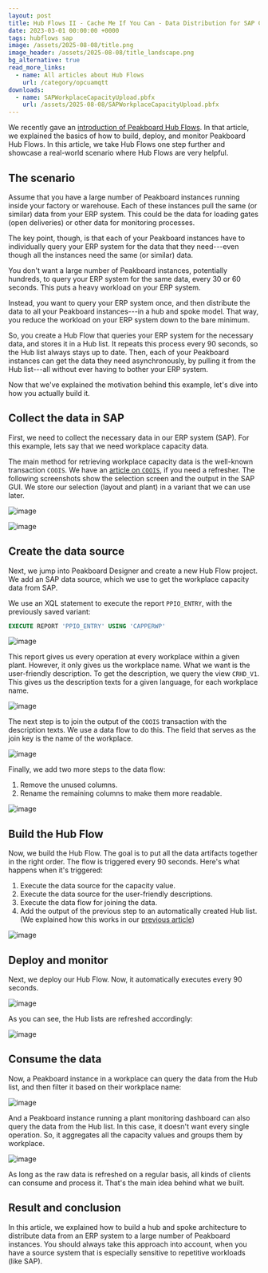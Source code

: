 ```yaml
---
layout: post
title: Hub Flows II - Cache Me If You Can - Data Distribution for SAP Capacity Data
date: 2023-03-01 00:00:00 +0000
tags: hubflows sap
image: /assets/2025-08-08/title.png
image_header: /assets/2025-08-08/title_landscape.png
bg_alternative: true
read_more_links:
  - name: All articles about Hub Flows
    url: /category/opcuamqtt
downloads:
  - name: SAPWorkplaceCapacityUpload.pbfx
    url: /assets/2025-08-08/SAPWorkplaceCapacityUpload.pbfx
---
```

We recently gave an [introduction of Peakboard Hub Flows](/Hub-FLows-I-Getting-started-and-learn-how-to-historize-MQTT-messages.html). In that article, we explained the basics of how to build, deploy, and monitor Peakboard Hub Flows. In this article, we take Hub Flows one step further and showcase a real-world scenario where Hub Flows are very helpful.

## The scenario

Assume that you have a large number of Peakboard instances running inside your factory or warehouse. Each of these instances pull the same (or similar) data from your ERP system. This could be the data for loading gates (open deliveries) or other data for monitoring processes.

The key point, though, is that each of your Peakboard instances have to individually query your ERP system for the data that they need---even though all the instances need the same (or similar) data.

You don't want a large number of Peakboard instances, potentially hundreds, to query your ERP system for the same data, every 30 or 60 seconds. This puts a heavy workload on your ERP system.

Instead, you want to query your ERP system once, and then distribute the data to all your Peakboard instances---in a hub and spoke model. That way, you reduce the workload on your ERP system down to the bare minimum.

So, you create a Hub Flow that queries your ERP system for the necessary data, and stores it in a Hub list. It repeats this process every 90 seconds, so the Hub list always stays up to date. Then, each of your Peakboard instances can get the data they need asynchronously, by pulling it from the Hub list---all without ever having to bother your ERP system.

Now that we've explained the motivation behind this example, let's dive into how you actually build it.

## Collect the data in SAP

First, we need to collect the necessary data in our ERP system (SAP). For this example, lets say that we need workplace capacity data.

The main method for retrieving workplace capacity data is the well-known transaction `COOIS`. We have an [article on `COOIS`](/Dismantle-SAP-Production-How-to-get-the-next-work-orders-of-a-workplace-by-using-COOIS-transaction-in-Peakboard.html), if you need a refresher. The following screenshots show the selection screen and the output in the SAP GUI. We store our selection (layout and plant) in a variant that we can use later.

![image](/assets/2025-08-08/010.png)

![image](/assets/2025-08-08/020.png)

## Create the data source

Next, we jump into Peakboard Designer and create a new Hub Flow project. We add an SAP data source, which we use to get the workplace capacity data from SAP.

We use an XQL statement to execute the report `PPIO_ENTRY`, with the previously saved variant:
```sql
EXECUTE REPORT 'PPIO_ENTRY' USING 'CAPPERWP'
```

![image](/assets/2025-08-08/030.png)

This report gives us every operation at every workplace within a given plant. However, it only gives us the workplace name. What we want is the user-friendly description. To get the description, we query the view `CRHD_V1`. This gives us the description texts for a given language, for each workplace name.

![image](/assets/2025-08-08/040.png)

The next step is to join the output of the `COOIS` transaction with the description texts. We use a data flow to do this. The field that serves as the join key is the name of the workplace.

![image](/assets/2025-08-08/050.png)

Finally, we add two more steps to the data flow:
1. Remove the unused columns.
2. Rename the remaining columns to make them more readable.

![image](/assets/2025-08-08/060.png)

## Build the Hub Flow

Now, we build the Hub Flow. The goal is to put all the data artifacts together in the right order. The flow is triggered every 90 seconds. Here's what happens when it's triggered:

1. Execute the data source for the capacity value.
1. Execute the data source for the user-friendly descriptions.
1. Execute the data flow for joining the data.
1. Add the output of the previous step to an automatically created Hub list. (We explained how this works in our [previous article](/Hub-FLows-I-Getting-started-and-learn-how-to-historize-MQTT-messages.html))

![image](/assets/2025-08-08/070.png)

## Deploy and monitor

Next, we deploy our Hub Flow. Now, it automatically executes every 90 seconds.

![image](/assets/2025-08-08/080.png)

As you can see, the Hub lists are refreshed accordingly:

![image](/assets/2025-08-08/090.png)

## Consume the data

Now, a Peakboard instance in a workplace can query the data from the Hub list, and then filter it based on their workplace name:

![image](/assets/2025-08-08/100.png)

And a Peakboard instance running a plant monitoring dashboard can also query the data from the Hub list. In this case, it doesn't want every single operation. So, it aggregates all the capacity values and groups them by workplace.

![image](/assets/2025-08-08/110.png)

As long as the raw data is refreshed on a regular basis, all kinds of clients can consume and process it. That's the main idea behind what we built.

## Result and conclusion

In this article, we explained how to build a hub and spoke architecture to distribute data from an ERP system to a large number of Peakboard instances. You should always take this approach into account, when you have a source system that is especially sensitive to repetitive workloads (like SAP).
